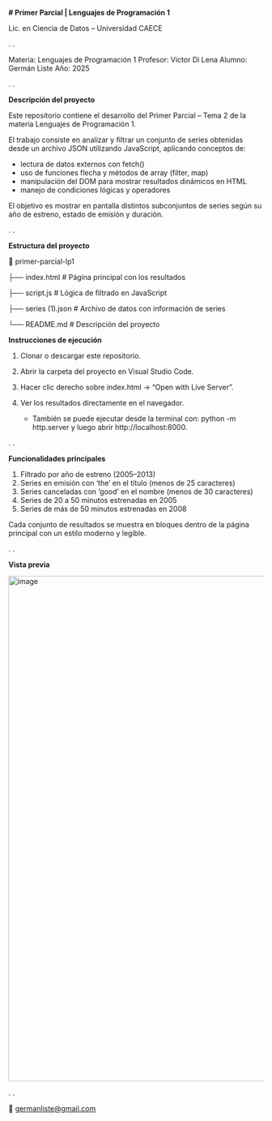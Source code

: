 **# Primer Parcial | Lenguajes de Programación 1**

Lic. en Ciencia de Datos – Universidad CAECE

.
.

Materia: Lenguajes de Programación 1
Profesor: Víctor Di Lena
Alumno: Germán Liste
Año: 2025

.
.

**Descripción del proyecto**

Este repositorio contiene el desarrollo del Primer Parcial – Tema 2 de la materia Lenguajes de Programación 1.

El trabajo consiste en analizar y filtrar un conjunto de series obtenidas desde un archivo JSON utilizando JavaScript, aplicando conceptos de:
- lectura de datos externos con fetch()
- uso de funciones flecha y métodos de array (filter, map)
- manipulación del DOM para mostrar resultados dinámicos en HTML
- manejo de condiciones lógicas y operadores

El objetivo es mostrar en pantalla distintos subconjuntos de series según su año de estreno, estado de emisión y duración.

.
.

**Estructura del proyecto**

📂 primer-parcial-lp1

 ├── index.html         # Página principal con los resultados
 
 ├── script.js          # Lógica de filtrado en JavaScript
 
 ├── series (1).json    # Archivo de datos con información de series
 
 └── README.md          # Descripción del proyecto

**Instrucciones de ejecución**

1. Clonar o descargar este repositorio.

2. Abrir la carpeta del proyecto en Visual Studio Code.

3. Hacer clic derecho sobre index.html → “Open with Live Server”.

4. Ver los resultados directamente en el navegador.
   - También se puede ejecutar desde la terminal con:
       python -m http.server
   y luego abrir http://localhost:8000.

.
.

**Funcionalidades principales**

1. Filtrado por año de estreno (2005–2013)
2. Series en emisión con ‘the’ en el título (menos de 25 caracteres)
3. Series canceladas con ‘good’ en el nombre (menos de 30 caracteres)
4. Series de 20 a 50 minutos estrenadas en 2005
5. Series de más de 50 minutos estrenadas en 2008

Cada conjunto de resultados se muestra en bloques dentro de la página principal con un estilo moderno y legible.

.
.

**Vista previa**

<img width="1909" height="997" alt="image" src="https://github.com/user-attachments/assets/bca8b1d1-8cf8-40de-918b-8e487a23f550" />

.
.

📧 germanliste@gmail.com
 
